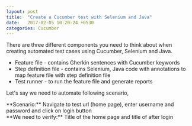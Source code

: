 ```yaml
---
layout: post
title:  "Create a Cucumber test with Selenium and Java"
date:   2017-02-05 10:20:24 +0530
categories: Cucumber
---
```

<p>There are three different components you need to think about when creating automated test cases using Cucumber, Selenium and Java. </p>

- Feature file - contains Gherkin sentences with Cucumber keywords
- Step definition file - contains Selenium, Java code with annotations to map feature file with step definition file
- Test runner - to run the feature file and generate reports

<p>Let's say we need to automate following scenario,</p>
**Scenario:** Navigate to test url (home page), enter username and password and click on login button <br />
**We need to verify:** Title of the home page and title of after login
